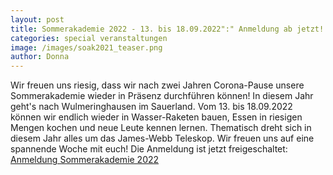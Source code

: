 ```yaml
---
layout: post
title: Sommerakademie 2022 - 13. bis 18.09.2022":" Anmeldung ab jetzt!
categories: special veranstaltungen
image: /images/soak2021_teaser.png
author: Donna 
---
```

Wir freuen uns riesig, dass wir nach zwei Jahren Corona-Pause unsere Sommerakademie wieder in Präsenz durchführen können!
In diesem Jahr geht's nach Wulmeringhausen im Sauerland.
Vom 13. bis 18.09.2022 können wir endlich wieder in Wasser-Raketen bauen, Essen in riesigen Mengen kochen und neue Leute kennen lernen.
Thematisch dreht sich in diesem Jahr alles um das James-Webb Teleskop.
Wir freuen uns auf eine spannende Woche mit euch!
Die Anmeldung ist jetzt freigeschaltet: [Anmeldung Sommerakademie 2022](https://registration.pep-dortmund.org/events/13/registration/)